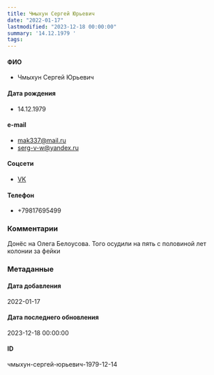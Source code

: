 ```yaml
---
title: Чмыхун Сергей Юрьевич
date: "2022-01-17"
lastmodified: "2023-12-18 00:00:00"
summary: '14.12.1979 '
tags: 
---
```

<!--# pp1-->
<!--## Фигурант-->
<!--### Личные данные-->
#### ФИО
- Чмыхун Сергей Юрьевич
#### Дата рождения
- 14.12.1979
#### e-mail
- mak337@mail.ru
- serg-v-w@yandex.ru
#### Соцсети
- [VK](https://vk.com/sergvwremont)
#### Телефон
- +79817695499
### Комментарии
Донёс на Олега Белоусова. Того осудили на пять с половиной лет колонии за фейки
### Метаданные
#### Дата добавления
2022-01-17
#### Дата последнего обновления
2023-12-18 00:00:00
#### ID
чмыхун-сергей-юрьевич-1979-12-14
<!--## END;-->
